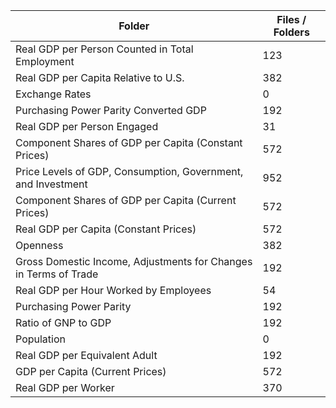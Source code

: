 | Folder                                                           |   Files / Folders |
|------------------------------------------------------------------|-------------------|
| Real GDP per Person Counted in Total Employment                  |               123 |
| Real GDP per Capita Relative to U.S.                             |               382 |
| Exchange Rates                                                   |                 0 |
| Purchasing Power Parity Converted GDP                            |               192 |
| Real GDP per Person Engaged                                      |                31 |
| Component Shares of GDP per Capita (Constant Prices)             |               572 |
| Price Levels of GDP, Consumption, Government, and Investment     |               952 |
| Component Shares of GDP per Capita (Current Prices)              |               572 |
| Real GDP per Capita (Constant Prices)                            |               572 |
| Openness                                                         |               382 |
| Gross Domestic Income, Adjustments for Changes in Terms of Trade |               192 |
| Real GDP per Hour Worked by Employees                            |                54 |
| Purchasing Power Parity                                          |               192 |
| Ratio of GNP to GDP                                              |               192 |
| Population                                                       |                 0 |
| Real GDP per Equivalent Adult                                    |               192 |
| GDP per Capita (Current Prices)                                  |               572 |
| Real GDP per Worker                                              |               370 |